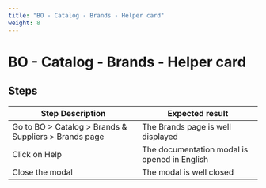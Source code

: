 ```yaml
---
title: "BO - Catalog - Brands - Helper card"
weight: 8
---
```


# BO - Catalog - Brands - Helper card
## Steps
| Step Description | Expected result |
| ----- | ----- |
| Go to BO > Catalog > Brands & Suppliers > Brands page | The Brands page is well displayed |
| Click on Help | The documentation modal is opened in English |
| Close the modal | The modal is well closed |
